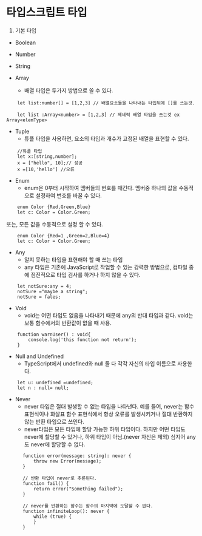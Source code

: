 # 타입스크립트 타입

1. 기본 타입
- Boolean
- Number
- String

- Array
    - 배열 타입은 두가지 방법으로 쓸 수 있다.
```
    let list:number[] = [1,2,3] // 배열요소들을 나타내는 타입뒤에 []를 쓰는것.
```

```
    let list :Array<number> = [1,2,3] // 제네릭 배열 타입을 쓰는것 ex Array<elemType>
```

- Tuple
    - 튜플 타입을 사용하면, 요소의 타입과 개수가 고정된 배열을 표현할 수 있다.

```
    //튜플 타입
    let x:[string,number];
    x = ["hello", 10];// 성공
    x =[10,'hello'] //오류
```

- Enum
    - enum은 0부터 시작하여 멤버들의 번호를 매긴다. 멤버중 하나의 값을 수동적으로 설정하여 번호를 바꿀 수 있다.   
```
    enum Color {Red,Green,Blue}
    let c: Color = Color.Green;
```
또는, 모든 값을 수동적으로 설정 할 수 있다.
```
    enum Color {Red=1 ,Green=2,Blue=4}
    let c: Color = Color.Green;
```

- Any
    - 알지 못하는 타입을 표현해야 할 때 쓰는 타입
    - any 타입은 기존에 JavaScript로 작업할 수 있는 강력한 방법으로, 컴파일 중에 점진적으로 타입 검사를 하거나 하지 않을 수 있다.
```
    let notSure:any = 4;
    notSure ="maybe a string";
    notSure = fales;
```

- Void
    - void는 어떤 타입도 없음을 나타내기 때문에 any의 반대 타입과 같다. void는 보통 함수에서의 반환값이 없을 때 사용.

```
    function warnUser() : void{
        console.log('this function not return');
    }
```

- Null and Undefined
    - TypeScript에서 undefined와 null 둘 다 각각 자신의 타입 이름으로 사용한다.

```
    let u: undefined =undefined;
    let n : null= null;
```

 - Never
   - never 타입은 절대 발생할 수 없는 타입을 나타낸다. 예를 들어, never는 함수 표현식이나 화살표 함수 표현식에서 항상 오류를 발생시키거나 절대 반환하지 않는 반환 타입으로 쓰인다.
   - never타입은 모든 타입에 할당 가능한 하위 타입이다. 하지만 어떤 타입도 never에 할당할 수 있거나, 하위 타입이 아님.(never 자신은 제외) 심지어 any 도 never에 할당할 수 없다.
  ```
        function error(message: string): never {
            throw new Error(message);
        }

        // 반환 타입이 never로 추론된다.
        function fail() {
            return error("Something failed");
        }

        // never를 반환하는 함수는 함수의 마지막에 도달할 수 없다.
        function infiniteLoop(): never {
            while (true) {
            }
        }
```